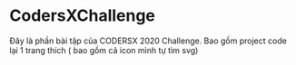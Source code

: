# CodersXChallenge

Đây là phần bài tập của CODERSX 2020 Challenge. Bao gồm project code lại 1 trang thích ( bao gồm cả icon mình tự tìm svg) 
